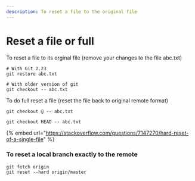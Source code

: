 ```yaml
---
description: To reset a file to the original file
---
```


# Reset a file or full

To reset a file to its orginal file (remove your changes to the file abc.txt)

```
# With Git 2.23
git restore abc.txt  

# With older version of git
git checkout -- abc.txt
```

To do full reset a file (reset the file back to original remote format)

```
git checkout @ -- abc.txt

git checkout HEAD -- abc.txt
```

{% embed url="https://stackoverflow.com/questions/7147270/hard-reset-of-a-single-file" %}

### **To reset a local branch exactly to the remote**&#x20;

```
git fetch origin
git reset --hard origin/master
```
